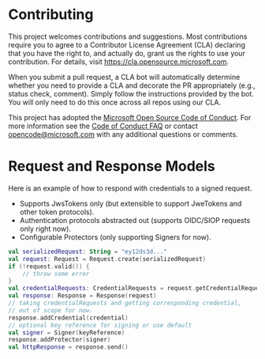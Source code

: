 
# Contributing

This project welcomes contributions and suggestions.  Most contributions require you to agree to a
Contributor License Agreement (CLA) declaring that you have the right to, and actually do, grant us
the rights to use your contribution. For details, visit https://cla.opensource.microsoft.com.

When you submit a pull request, a CLA bot will automatically determine whether you need to provide
a CLA and decorate the PR appropriately (e.g., status check, comment). Simply follow the instructions
provided by the bot. You will only need to do this once across all repos using our CLA.

This project has adopted the [Microsoft Open Source Code of Conduct](https://opensource.microsoft.com/codeofconduct/).
For more information see the [Code of Conduct FAQ](https://opensource.microsoft.com/codeofconduct/faq/) or
contact [opencode@microsoft.com](mailto:opencode@microsoft.com) with any additional questions or comments.

# Request and Response Models
Here is an example of how to respond with credentials to a signed request.

* Supports JwsTokens only (but extensible to support JweTokens and other token protocols).
* Authentication protocols abstracted out (supports OIDC/SIOP requests only right now).
* Configurable Protectors (only supporting Signers for now).
```kotlin
val serializedRequest: String = "ey12ds3d..."
val request: Request = Request.create(serializedRequest)
if (!request.valid()) {
    // throw some error
}
val credentialRequests: CredentialRequests = request.getCredentialRequests()
val response: Response = Response(request)
// taking credentialRequests and getting corresponding credential,
// out of scope for now.
response.addCredential(credential)
// optional key reference for signing or use default
val signer = Signer(keyReference)
response.addProtector(signer)
val httpResponse = response.send()
```